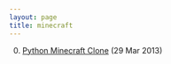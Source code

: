 ```yaml
---
layout: page
title: minecraft
---
```


0. [Python Minecraft Clone](/bookmark/2013/03/29/minecraft-clone.html) (29 Mar 2013) 
